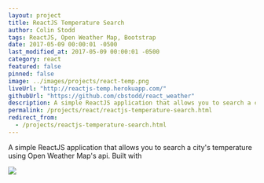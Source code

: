 ```yaml
---
layout: project
title: ReactJS Temperature Search
author: Colin Stodd
tags: ReactJS, Open Weather Map, Bootstrap
date: 2017-05-09 00:00:01 -0500
last_modified_at: 2017-05-09 00:00:01 -0500
category: react
featured: false
pinned: false
image: ../images/projects/react-temp.png
liveUrl: "http://reactjs-temp.herokuapp.com/"
githubUrl: "https://github.com/cbstodd/react_weather"
description: A simple ReactJS application that allows you to search a city's temperature using Open Weather Map's api. Built with
permalink: /projects/react/reactjs-temperature-search.html
redirect_from:
  - /projects/reactjs-temperature-search.html
---
```


A simple ReactJS application that allows you to search a city's temperature using Open Weather Map's api. Built with

<img src="{{ project.image }}" class="image fit">
